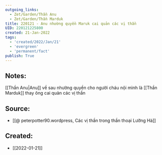 ```yaml
---
outgoing_links:
  - Zet/Garden/Thần Anu
  - Zet/Garden/Thần Marduk
title: 220121 - Anu nhường quyền Maruk cai quản các vị thần
UID: 220121225800
created: 21-Jan-2022
tags:
  - 'created/2022/Jan/21'
  - 'evergreen'
  - 'permanent/fact'
publish: True
---
```

## Notes:
[[Thần Anu|Anu]] về sau nhường quyền cho người cháu nội mình là [[Thần Marduk]] thay ông cai quản các vị thần

## Source:
- [[@ peterpotter90.wordpress, Các vị thần trong thần thoại Lưỡng Hà]]

## Created:
- [[2022-01-21]]
